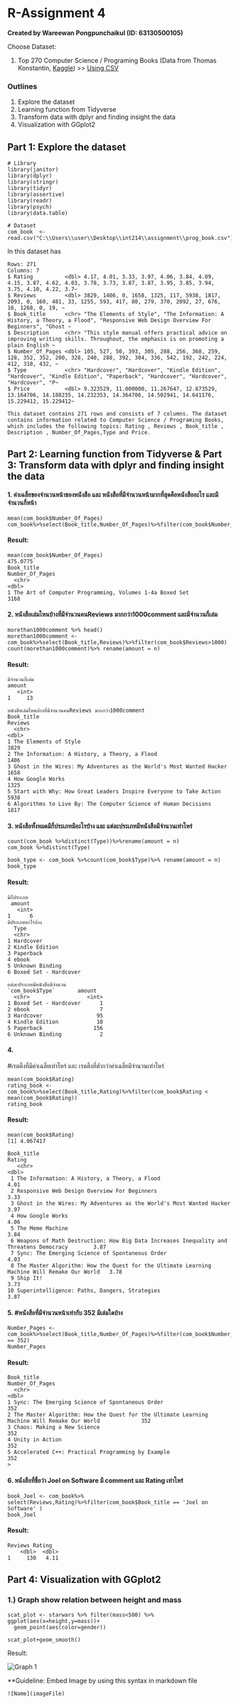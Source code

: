 # R-Assignment 4

**Created by Wareewan Pongpunchaikul (ID: 63130500105)**

Choose Dataset:
1. Top 270 Computer Science / Programing Books (Data from Thomas Konstantin, [Kaggle](https://www.kaggle.com/thomaskonstantin/top-270-rated-computer-science-programing-books)) >> [Using CSV](https://raw.githubusercontent.com/safesit23/INT214-Statistics/main/datasets/prog_book.csv)

### Outlines
1. Explore the dataset
2. Learning function from Tidyverse
3. Transform data with dplyr and finding insight the data
4. Visualization with GGplot2

## Part 1: Explore the dataset

```
# Library
library(janitor)
library(dplyr)
library(stringr)
library(tidyr)
library(assertive)
library(readr)
library(psych)
library(data.table)

# Dataset
com_book  <- read.csv("C:\\Users\\user\\Desktop\\int214\\assignment\\prog_book.csv")
```
In this dataset has 
```
Rows: 271
Columns: 7
$ Rating          <dbl> 4.17, 4.01, 3.33, 3.97, 4.06, 3.84, 4.09, 4.15, 3.87, 4.62, 4.03, 3.78, 3.73, 3.87, 3.87, 3.95, 3.85, 3.94, 3.75, 4.10, 4.22, 3.7~
$ Reviews         <dbl> 3829, 1406, 0, 1658, 1325, 117, 5938, 1817, 2093, 0, 160, 481, 33, 1255, 593, 417, 80, 279, 370, 2092, 27, 676, 16, 1268, 0, 19, ~
$ Book_title      <chr> "The Elements of Style", "The Information: A History, a Theory, a Flood", "Responsive Web Design Overview For Beginners", "Ghost ~
$ Description     <chr> "This style manual offers practical advice on improving writing skills. Throughout, the emphasis is on promoting a plain English ~
$ Number_Of_Pages <dbl> 105, 527, 50, 393, 305, 288, 256, 368, 259, 128, 352, 352, 200, 328, 240, 288, 392, 304, 336, 542, 192, 242, 224, 412, 318, 432, ~
$ Type            <chr> "Hardcover", "Hardcover", "Kindle Edition", "Hardcover", "Kindle Edition", "Paperback", "Hardcover", "Hardcover", "Hardcover", "P~
$ Price           <dbl> 9.323529, 11.000000, 11.267647, 12.873529, 13.164706, 14.188235, 14.232353, 14.364706, 14.502941, 14.641176, 15.229412, 15.229412~
```
```
This dataset contains 271 rows and consists of 7 columns. The dataset contains information related to Computer Science / Programing Books, 
which includes the following topics: Rating , Reviews , Book_title , Description , Number_Of_Pages,Type and Price.
```
## Part 2: Learning function from Tidyverse & Part 3: Transform data with dplyr and finding insight the data
#### 1. ค่าเฉลี่ยของจำนวนหน้าของหนังสือ และ หนังสือที่มีจำนวนหน้ามากที่สุดคือหนังสืออะไร และมีจำนวนกี่หน้า

```
mean(com_book$Number_Of_Pages)
com_book%>%select(Book_title,Number_Of_Pages)%>%filter(com_book$Number_Of_Pages==max(com_book$Number_Of_Pages))

```
#### Result:
```
mean(com_book$Number_Of_Pages)
475.0775
Book_title                                                 Number_Of_Pages
  <chr>                                                             <dbl>
1 The Art of Computer Programming, Volumes 1-4a Boxed Set            3168
```
#### 2. หนังสือเล่มไหนบ้างที่มีจำนวนคนReviews มากกว่า1000comment และมีจำนวนกี่เล่ม

```
morethan1000comment %>% head()
morethan1000comment <- com_book%>%select(Book_title,Reviews)%>%filter(com_book$Reviews>1000)
count(morethan1000comment)%>% rename(amount = n)
```
#### Result:
```
มีจำนวนกี่เล่ม
amount
   <int>
1     13

หนังสือเล่มไหนบ้างที่มีจำนวนคนReviews มากกว่า1000comment
Book_title                                                          Reviews
  <chr>                                                                 <dbl>
1 The Elements of Style                                                  3829
2 The Information: A History, a Theory, a Flood                          1406
3 Ghost in the Wires: My Adventures as the World's Most Wanted Hacker    1658
4 How Google Works                                                       1325
5 Start with Why: How Great Leaders Inspire Everyone to Take Action      5938
6 Algorithms to Live By: The Computer Science of Human Decisions         1817

```

#### 3. หนังสือทั้งหมดมีกี่ประเภทมีอะไรบ้าง และ แต่ละประเภทมีหนังสือมีจำนวนเท่าไหร่
```
count(com_book %>%distinct(Type))%>%rename(amount = n)
com_book %>%distinct(Type)

book_type <- com_book %>%count(com_book$Type)%>% rename(amount = n)
book_type
```
#### Result:
```
มีกี่ประเภท
 amount
   <int>
1      6                                                                  
มีประเภทอะไรบ้าง
  Type                 
  <chr>                
1 Hardcover            
2 Kindle Edition       
3 Paperback            
4 ebook                
5 Unknown Binding      
6 Boxed Set - Hardcover

แต่ละประเภทมีหนังสือมีจำนวน
`com_book$Type`       amount
  <chr>                  <int>
1 Boxed Set - Hardcover      1
2 ebook                      7
3 Hardcover                 95
4 Kindle Edition            10
5 Paperback                156
6 Unknown Binding            2
```

#### 4. 
#เรตติ้งที่มีค่าเฉลี่ยเท่าไหร่ และ เรตติ้งที่ต่ำกว่าค่าเฉลี่ยมีจำนวนเท่าไหร่

```
mean(com_book$Rating)
rating_book <- com_book%>%select(Book_title,Rating)%>%filter(com_book$Rating < mean(com_book$Rating))
rating_book

```
#### Result:
```
mean(com_book$Rating)
[1] 4.067417

Book_title                                                                                  Rating
   <chr>                                                                                        <dbl>
 1 The Information: A History, a Theory, a Flood                                                 4.01
 2 Responsive Web Design Overview For Beginners                                                  3.33
 3 Ghost in the Wires: My Adventures as the World's Most Wanted Hacker                           3.97
 4 How Google Works                                                                              4.06
 5 The Meme Machine                                                                              3.84
 6 Weapons of Math Destruction: How Big Data Increases Inequality and Threatens Democracy        3.87
 7 Sync: The Emerging Science of Spontaneous Order                                               4.03
 8 The Master Algorithm: How the Quest for the Ultimate Learning Machine Will Remake Our World   3.78
 9 Ship It!                                                                                      3.73
10 Superintelligence: Paths, Dangers, Strategies                                                 3.87

```

#### 5. #หนังสือที่มีจำนวนหน้าเท่ากับ 352 มีเล่มใดบ้าง
```
Number_Pages <- com_book%>%select(Book_title,Number_Of_Pages)%>%filter(com_book$Number_Of_Pages == 352)
Number_Pages
```
#### Result:
```
Book_title                                                                                  Number_Of_Pages
  <chr>                                                                                                 <dbl>
1 Sync: The Emerging Science of Spontaneous Order                                                         352
2 The Master Algorithm: How the Quest for the Ultimate Learning Machine Will Remake Our World             352
3 Chaos: Making a New Science                                                                             352
4 Unity in Action                                                                                         352
5 Accelerated C++: Practical Programming by Example                                                       352
> 
```

#### 6. หนังสือที่ชื่อว่า Joel on Software มี comment และ Rating เท่าไหร่
```
book_Joel <- com_book%>% select(Reviews,Rating)%>%filter(com_book$Book_title == 'Joel on Software' )
book_Joel 

```
#### Result:

```
Reviews Rating
    <dbl>  <dbl>
1     130   4.11
```


## Part 4: Visualization with GGplot2
### 1.) Graph show relation between height and mass
```
scat_plot <- starwars %>% filter(mass<500) %>% ggplot(aes(x=height,y=mass))+
  geom_point(aes(color=gender))

scat_plot+geom_smooth()
```
Result:

![Graph 1](graph1.png)

**Guideline:
Embed Image by using this syntax in markdown file
````
![Name](imageFile)
````
